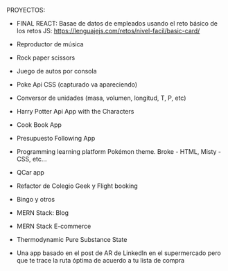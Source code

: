  PROYECTOS:
- FINAL REACT: Basae de datos de empleados usando el reto básico de los retos JS: 
https://lenguajejs.com/retos/nivel-facil/basic-card/
- Reproductor de música
- Rock paper scissors
- Juego de autos por consola
- Poke Api CSS (capturado va apareciendo)
- Conversor de unidades (masa, volumen, longitud, T, P, etc)
- Harry Potter Api App with the Characters
- Cook Book App
- Presupuesto Following App
- Programming learning platform Pokémon theme. Broke - HTML, Misty - CSS, etc...
- QCar app
- Refactor de Colegio Geek y Flight booking
- Bingo y otros

- MERN Stack: Blog
- MERN Stack E-commerce
- Thermodynamic  Pure Substance State

- Una app basado en el post de AR de LinkedIn en el supermercado pero que te trace la ruta óptima de acuerdo a tu lista de compra

